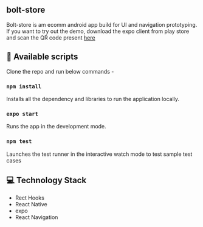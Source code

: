 ## bolt-store
Bolt-store is am ecomm android app build for UI and navigation prototyping.  If you want to try out the demo, download the expo client from play store and scan the QR code present [here]([https://expo.io/@sprakash57/bolt-store](https://expo.io/@sprakash57/bolt-store)/)


## 📑 Available scripts

Clone the repo and run below commands -

### `npm install`
  Installs all the dependency and libraries to run the application locally.

### `expo start`

Runs the app in the development mode.<br  />

### `npm test`

Launches the test runner in the interactive watch mode to test sample test cases<br  />

## 💻 Technology Stack

- Rect Hooks
- React Native
- expo
- React Navigation
